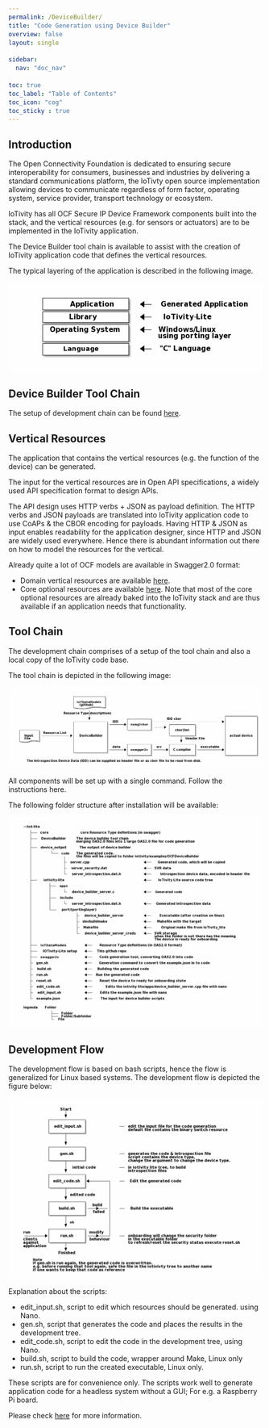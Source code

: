 ```yaml
---
permalink: /DeviceBuilder/
title: "Code Generation using Device Builder"
overview: false
layout: single

sidebar:
  nav: "doc_nav"

toc: true
toc_label: "Table of Contents"
toc_icon: "cog"
toc_sticky : true
---
```


## Introduction

The Open Connectivity Foundation is dedicated to ensuring secure interoperability for consumers, businesses and industries by delivering a standard communications platform,  the IoTivty open source implementation allowing devices to communicate regardless of form factor, operating system, service provider, transport technology or ecosystem.

IoTivity has all OCF Secure IP Device Framework components built into the stack, and the vertical resources (e.g. for sensors or actuators) are to be implemented in the IoTivity application.

The Device Builder tool chain is available to assist with the creation of IoTivity application code that defines the vertical resources.

The typical layering of the application is described in the following image.

![Stack layer](/assets/images/lite-stack.png)

## Device Builder Tool Chain

The setup of development chain can be found [here](https://openconnectivity.github.io/IOTivity-Lite-setup/).

## Vertical Resources

The application that contains the vertical resources (e.g. the function of the device) can be generated.

The input for the vertical resources are in Open API specifications, a widely used API specification format to design APIs.

The API design uses HTTP verbs + JSON as payload definition. 
The HTTP verbs and JSON payloads are translated into IoTivity application code to use CoAPs & the CBOR encoding for payloads. 
Having HTTP & JSON as input enables readability for the application designer, since HTTP and JSON are widely used everywhere. 
Hence there is abundant information out there on how to model the resources for the vertical.

Already quite a lot of OCF models are available in Swagger2.0 format:

* Domain vertical resources are available [here](https://github.com/openconnectivityfoundation/IoTDataModels).
* Core optional resources are available [here](https://github.com/openconnectivityfoundation/core-extensions).
Note that most of the core optional resources are already baked into the IoTivity stack and are thus available if an application needs that functionality.

## Tool Chain

The development chain comprises of a setup of the tool chain and also a local copy of the IoTivity code base.

The tool chain is depicted in the following image:

![Tool Chain](/assets/images/toolchain.png)

All components will be set up with a single command. Follow the instructions here.

The following folder structure after installation will be available:

![folder structure](/assets/images/folderlayout.png)

## Development Flow

The development flow is based on bash scripts, hence the flow is generalized for Linux based systems. The development flow is depicted the figure below:

![development process](/assets/images/dev-process.png)

Explanation about the scripts:

* edit_input.sh, script to edit which resources should be generated. using Nano.
* gen.sh, script that generates the code and places the results in the development tree.
* edit_code.sh, script to edit the code in the development tree, using Nano. 
* build.sh, script to build the code, wrapper around Make, Linux only
* run.sh, script to run the created executable, Linux only.

These scripts are for convenience only. The scripts work well to generate application code for a headless system without a GUI; For e.g. a Raspberry Pi board.

Please check [here](https://openconnectivity.github.io/IOTivity-Lite-setup/#development-flow) for more information.
